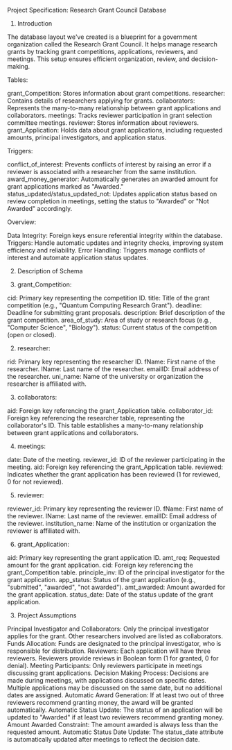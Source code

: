 
Project Specification: Research Grant Council Database

1. Introduction

The database layout we've created is a blueprint for a government organization called the Research Grant Council.
It helps manage research grants by tracking grant competitions, applications, reviewers, and meetings. This setup ensures efficient organization, review, and decision-making.

Tables:

grant_Competition: Stores information about grant competitions.
researcher: Contains details of researchers applying for grants.
collaborators: Represents the many-to-many relationship between grant applications and collaborators.
meetings: Tracks reviewer participation in grant selection committee meetings.
reviewer: Stores information about reviewers.
grant_Application: Holds data about grant applications, including requested amounts, principal investigators, and application status.

Triggers:

conflict_of_interest: Prevents conflicts of interest by raising an error if a reviewer is associated with a researcher from the same institution.
award_money_generator: Automatically generates an awarded amount for grant applications marked as "Awarded."
status_updated/status_updated_not: Updates application status based on review completion in meetings, setting the status to "Awarded" or "Not Awarded" accordingly.

Overview:

Data Integrity: Foreign keys ensure referential integrity within the database.
Triggers: Handle automatic updates and integrity checks, improving system efficiency and reliability.
Error Handling: Triggers manage conflicts of interest and automate application status updates.


2. Description of Schema

1. grant_Competition:

cid: Primary key representing the competition ID.
title: Title of the grant competition (e.g., "Quantum Computing Research Grant").
deadline: Deadline for submitting grant proposals.
description: Brief description of the grant competition.
area_of_study: Area of study or research focus (e.g., "Computer Science", "Biology").
status: Current status of the competition (open or closed).

2. researcher:
   
rid: Primary key representing the researcher ID.
fName: First name of the researcher.
lName: Last name of the researcher.
emailID: Email address of the researcher.
uni_name: Name of the university or organization the researcher is affiliated with.

3. collaborators:

   
aid: Foreign key referencing the grant_Application table.
collaborator_id: Foreign key referencing the researcher table, representing the collaborator's ID.
This table establishes a many-to-many relationship between grant applications and collaborators.

4. meetings:
   
date: Date of the meeting.
reviewer_id: ID of the reviewer participating in the meeting.
aid: Foreign key referencing the grant_Application table.
reviewed: Indicates whether the grant application has been reviewed (1 for reviewed, 0 for not reviewed).

5. reviewer:

reviewer_id: Primary key representing the reviewer ID.
fName: First name of the reviewer.
lName: Last name of the reviewer.
emailID: Email address of the reviewer.
institution_name: Name of the institution or organization the reviewer is affiliated with.

6. grant_Application:
   
aid: Primary key representing the grant application ID.
amt_req: Requested amount for the grant application.
cid: Foreign key referencing the grant_Competition table.
principle_inv: ID of the principal investigator for the grant application.
app_status: Status of the grant application (e.g., "submitted", "awarded", "not awarded").
amt_awarded: Amount awarded for the grant application.
status_date: Date of the status update of the grant application.

3. Project Assumptions

Principal Investigator and Collaborators: Only the principal investigator applies for the grant. Other researchers involved are listed as collaborators.
Funds Allocation: Funds are designated to the principal investigator, who is responsible for distribution.
Reviewers: Each application will have three reviewers. Reviewers provide reviews in Boolean form (1 for granted, 0 for denial).
Meeting Participants: Only reviewers participate in meetings discussing grant applications.
Decision Making Process: Decisions are made during meetings, with applications discussed on specific dates. Multiple applications may be discussed on the same date, but no additional dates are assigned.
Automatic Award Generation: If at least two out of three reviewers recommend granting money, the award will be granted automatically.
Automatic Status Update: The status of an application will be updated to "Awarded" if at least two reviewers recommend granting money.
Amount Awarded Constraint: The amount awarded is always less than the requested amount.
Automatic Status Date Update: The status_date attribute is automatically updated after meetings to reflect the decision date.
